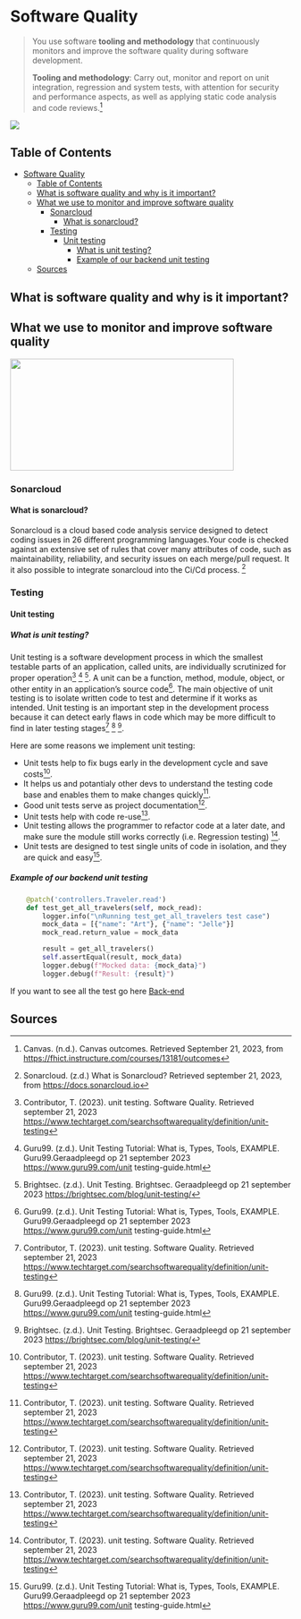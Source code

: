 # Software Quality
 > You use software **tooling and methodology** that continuously monitors and improve the software quality during software development.
 > 
 >**Tooling and methodology**: Carry out, monitor and report on unit integration, regression and system tests, with attention for security and performance aspects, as well as applying static code analysis and code reviews.[^5]

<img src="https://www.beyondkey.com/blog/wp-content/uploads/2023/06/Key-Factors-Influencing-Software-Quality.png">


## Table of Contents
- [Software Quality](#software-quality)
  - [Table of Contents](#table-of-contents)
  - [What is software quality and why is it important?](#what-is-software-quality-and-why-is-it-important)
  - [What we use to monitor and improve software quality](#what-we-use-to-monitor-and-improve-software-quality)
    - [Sonarcloud](#sonarcloud)
      - [What is sonarcloud?](#what-is-sonarcloud)
    - [Testing](#testing)
      - [Unit testing](#unit-testing)
        - [What is unit testing?](#what-is-unit-testing)
        - [Example of our backend unit testing](#example-of-our-backend-unit-testing)
  - [Sources](#sources)

## What is software quality and why is it important?

## What we use to monitor and improve software quality

<img src="https://uploads-ssl.webflow.com/5f5097f276b52f2a32f9c27a/636254002704515d9cf3960b_sonarcloud-logo.png" height="200px" width="400">

### Sonarcloud
#### What is sonarcloud?
Sonarcloud is a cloud based code analysis service designed to detect coding issues in 26 different programming languages.Your code is checked against an extensive set of rules that cover many attributes of code, such as maintainability, reliability, and security issues on each merge/pull request. It it also possible to integrate sonarcloud into the Ci/Cd process. [^1]

### Testing 
#### Unit testing
##### What is unit testing?
Unit testing is a software development process in which the smallest testable parts of an application, called units, are individually scrutinized for proper operation[^2] [^3] [^4]. A unit can be a function, method, module, object, or other entity in an application’s source code[^3]. The main objective of unit testing is to isolate written code to test and determine if it works as intended. Unit testing is an important step in the development process because it can detect early flaws in code which may be more difficult to find in later testing stages[^2] [^3] [^4]. 

Here are some reasons we implement unit testing:

- Unit tests help to fix bugs early in the development cycle and save costs[^2].
- It helps us and potantialy other devs to understand the testing code base and enables them to make changes quickly[^2].
- Good unit tests serve as project documentation[^2].
- Unit tests help with code re-use[^2].
- Unit testing allows the programmer to refactor code at a later date, and make sure the module still works correctly (i.e. Regression testing) [^2].
- Unit tests are designed to test single units of code in isolation, and they are quick and easy[^3].

##### Example of our backend unit testing
```python
    @patch('controllers.Traveler.read')
    def test_get_all_travelers(self, mock_read):
        logger.info("\nRunning test_get_all_travelers test case")
        mock_data = [{"name": "Art"}, {"name": "Jelle"}]
        mock_read.return_value = mock_data

        result = get_all_travelers()
        self.assertEqual(result, mock_data)
        logger.debug(f"Mocked data: {mock_data}")
        logger.debug(f"Result: {result}")
```
If you want to see all the test go here [Back-end](https://github.com/TravelXPToday/Backend)

## Sources

[^1]:Sonarcloud. (z.d.) What is Sonarcloud? Retrieved september 21, 2023, from https://docs.sonarcloud.io 

[^2]:Contributor, T. (2023). unit testing. Software Quality. Retrieved september 21, 2023 https://www.techtarget.com/searchsoftwarequality/definition/unit-testing

[^3]:Guru99. (z.d.). Unit Testing Tutorial: What is, Types, Tools, EXAMPLE. Guru99.Geraadpleegd op 21 september 2023 https://www.guru99.com/unit testing-guide.html

[^4]:Brightsec. (z.d.). Unit Testing. Brightsec. Geraadpleegd op 21 september 2023 https://brightsec.com/blog/unit-testing/

[^5]:Canvas. (n.d.). Canvas outcomes. Retrieved September 21, 2023, from https://fhict.instructure.com/courses/13181/outcomes
